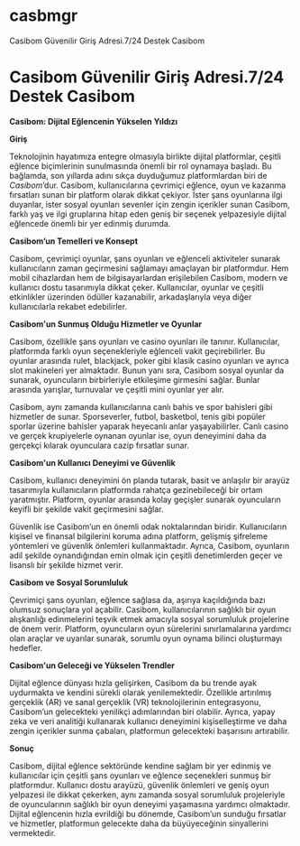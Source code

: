 # casbmgr
Casibom Güvenilir Giriş Adresi.7/24 Destek Casibom
# Casibom Güvenilir Giriş Adresi.7/24 Destek Casibom
**Casibom: Dijital Eğlencenin Yükselen Yıldızı**

**Giriş**

Teknolojinin hayatımıza entegre olmasıyla birlikte dijital platformlar, çeşitli eğlence biçimlerinin sunulmasında önemli bir rol oynamaya başladı. Bu bağlamda, son yıllarda adını sıkça duyduğumuz platformlardan biri de *Casibom*’dur. Casibom, kullanıcılarına çevrimiçi eğlence, oyun ve kazanma fırsatları sunan bir platform olarak dikkat çekiyor. İster şans oyunlarına ilgi duyanlar, ister sosyal oyunları sevenler için zengin içerikler sunan Casibom, farklı yaş ve ilgi gruplarına hitap eden geniş bir seçenek yelpazesiyle dijital eğlencede önemli bir yer edinmiş durumda.

**Casibom’un Temelleri ve Konsept**

Casibom, çevrimiçi oyunlar, şans oyunları ve eğlenceli aktiviteler sunarak kullanıcıların zaman geçirmesini sağlamayı amaçlayan bir platformdur. Hem mobil cihazlardan hem de bilgisayarlardan erişilebilen Casibom, modern ve kullanıcı dostu tasarımıyla dikkat çeker. Kullanıcılar, oyunlar ve çeşitli etkinlikler üzerinden ödüller kazanabilir, arkadaşlarıyla veya diğer kullanıcılarla rekabet edebilirler.

**Casibom'un Sunmuş Olduğu Hizmetler ve Oyunlar**

Casibom, özellikle şans oyunları ve casino oyunları ile tanınır. Kullanıcılar, platformda farklı oyun seçenekleriyle eğlenceli vakit geçirebilirler. Bu oyunlar arasında rulet, blackjack, poker gibi klasik casino oyunları ve ayrıca slot makineleri yer almaktadır. Bunun yanı sıra, Casibom sosyal oyunlar da sunarak, oyuncuların birbirleriyle etkileşime girmesini sağlar. Bunlar arasında yarışlar, turnuvalar ve çeşitli mini oyunlar yer alır.

Casibom, aynı zamanda kullanıcılarına canlı bahis ve spor bahisleri gibi hizmetler de sunar. Sporseverler, futbol, basketbol, tenis gibi popüler sporlar üzerine bahisler yaparak heyecanlı anlar yaşayabilirler. Canlı casino ve gerçek krupiyelerle oynanan oyunlar ise, oyun deneyimini daha da gerçekçi kılarak oyunculara cazip fırsatlar sunar.

**Casibom'un Kullanıcı Deneyimi ve Güvenlik**

Casibom, kullanıcı deneyimini ön planda tutarak, basit ve anlaşılır bir arayüz tasarımıyla kullanıcıların platformda rahatça gezinebileceği bir ortam yaratmıştır. Platform, oyunlar arasında kolay geçişler sunarak oyuncuların keyifli bir şekilde vakit geçirmesini sağlar. 

Güvenlik ise Casibom’un en önemli odak noktalarından biridir. Kullanıcıların kişisel ve finansal bilgilerini koruma adına platform, gelişmiş şifreleme yöntemleri ve güvenlik önlemleri kullanmaktadır. Ayrıca, Casibom, oyunların adil şekilde oynandığından emin olmak için çeşitli denetimlerden geçer ve lisanslı bir şekilde hizmet verir.

**Casibom ve Sosyal Sorumluluk**

Çevrimiçi şans oyunları, eğlence sağlasa da, aşırıya kaçıldığında bazı olumsuz sonuçlara yol açabilir. Casibom, kullanıcılarının sağlıklı bir oyun alışkanlığı edinmelerini teşvik etmek amacıyla sosyal sorumluluk projelerine de önem verir. Platform, oyuncuların oyun sürelerini sınırlamalarına yardımcı olan araçlar ve uyarılar sunarak, sorumlu oyun oynama bilinci oluşturmayı hedefler.

**Casibom'un Geleceği ve Yükselen Trendler**

Dijital eğlence dünyası hızla gelişirken, Casibom da bu trende ayak uydurmakta ve kendini sürekli olarak yenilemektedir. Özellikle artırılmış gerçeklik (AR) ve sanal gerçeklik (VR) teknolojilerinin entegrasyonu, Casibom’un gelecekteki yenilikçi adımlarından biri olabilir. Ayrıca, yapay zeka ve veri analitiği kullanarak kullanıcı deneyimini kişiselleştirme ve daha zengin içerikler sunma çabaları, platformun gelecekteki başarısını artırabilir.

**Sonuç**

Casibom, dijital eğlence sektöründe kendine sağlam bir yer edinmiş ve kullanıcılar için çeşitli şans oyunları ve eğlence seçenekleri sunmuş bir platformdur. Kullanıcı dostu arayüzü, güvenlik önlemleri ve geniş oyun yelpazesi ile dikkat çekerken, aynı zamanda sosyal sorumluluk projeleriyle de oyuncularının sağlıklı bir oyun deneyimi yaşamasına yardımcı olmaktadır. Dijital eğlencenin hızla evrildiği bu dönemde, Casibom’un sunduğu fırsatlar ve hizmetler, platformun gelecekte daha da büyüyeceğinin sinyallerini vermektedir.
